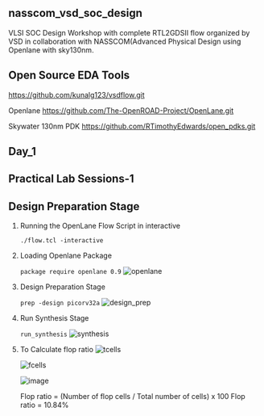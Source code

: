 ## nasscom_vsd_soc_design
VLSI SOC Design Workshop with complete RTL2GDSII flow organized by VSD in collaboration with NASSCOM(Advanced Physical Design using Openlane with sky130nm. 

## Open Source EDA Tools
https://github.com/kunalg123/vsdflow.git

Openlane
https://github.com/The-OpenROAD-Project/OpenLane.git

Skywater 130nm PDK
https://github.com/RTimothyEdwards/open_pdks.git

## Day_1
## Practical Lab Sessions-1
## Design Preparation Stage
1. Running the OpenLane Flow Script in interactive
   
   `./flow.tcl -interactive`

2. Loading Openlane Package
   
   `package require openlane 0.9`
   ![openlane](https://github.com/user-attachments/assets/276bf6cc-0d22-48da-9ff5-98a2b9110e6b)
   
4. Design Preparation Stage
   
   `prep -design picorv32a`
   ![design_prep](https://github.com/user-attachments/assets/44218e20-525c-4b13-97ff-c954a171e62b)

5. Run Synthesis Stage

   `run_synthesis`
   ![synthesis](https://github.com/user-attachments/assets/ee3372c2-1b62-4a2e-baf4-f436948ebe25)

6. To Calculate flop ratio
   ![tcells](https://github.com/user-attachments/assets/3d9c7a45-3c62-46e4-a5a7-0b3c8e9f4b39)

   ![fcells](https://github.com/user-attachments/assets/dfbde265-f726-40de-a776-55968d6501e8)

   ![image](https://github.com/user-attachments/assets/bb627c2d-a748-45ca-a6eb-7e0cc717245f)

   Flop ratio = (Number of flop cells / Total number of cells) x 100
   Flop ratio = 10.84%


   


     

